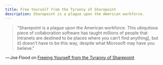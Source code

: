```yaml
---
title: Free Yourself from the Tyranny of Sharepoint
description: Sharepoint is a plague upon the American workforce.
---
```


> "Sharepoint is a plague upon the American workforce. This ubiquitous piece of collaboration software has taught millions of people that Intranets are destined to be places where you can’t find anything\[, but it] doesn’t have to be this way, despite what Microsoft may have you believe."

 — Joe Flood on [Freeing Yourself from the Tyranny of Sharepoint](http://joeflood.com/2012/05/10/free-yourself-from-the-tyranny-of-sharepoint/)
